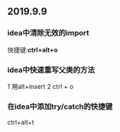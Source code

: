 ## 2019.9.9

### idea中清除无效的import

快捷键:**ctrl+alt+o**

### idea中快速重写父类的方法

1 用alt+insert
2 ctrl + o

### 在idea中添加try/catch的快捷键
ctrl+alt+t

